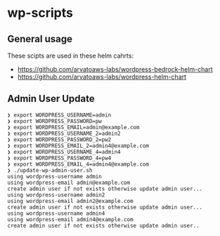 # wp-scripts
General usage
----

These scipts are used in these helm cahrts:

* https://github.com/arvatoaws-labs/wordpress-bedrock-helm-chart
* https://github.com/arvatoaws-labs/wordpress-helm-chart


Admin User Update
----

```
❯ export WORDPRESS_USERNAME=admin
❯ export WORDPRESS_PASSWORD=pw
❯ export WORDPRESS_EMAIL=admin@example.com
❯ export WORDPRESS_USERNAME_2=admin2
❯ export WORDPRESS_PASSWORD_2=pw2
❯ export WORDPRESS_EMAIL_2=admin4@example.com
❯ export WORDPRESS_USERNAME_4=admin4
❯ export WORDPRESS_PASSWORD_4=pw4
❯ export WORDPRESS_EMAIL_4=admin4@example.com
❯ ./update-wp-admin-user.sh
using wordpress-username admin
using wordpress-email admin@example.com
create admin user if not exists otherwise update admin user...
using wordpress-username admin2
using wordpress-email admin2@example.com
create admin user if not exists otherwise update admin user...
using wordpress-username admin4
using wordpress-email admin4@example.com
create admin user if not exists otherwise update admin user..
```
